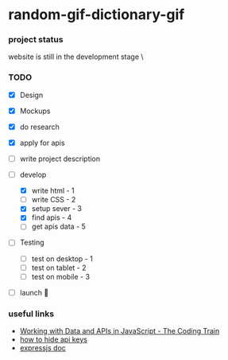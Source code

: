 # random-gif-dictionary-gif




### project status <br>
 website is still in the development stage \



### TODO

- [x] Design
- [x] Mockups
- [x] do research
- [X] apply for apis
- [ ] write project description
- [ ] develop
   - [x] write html - 1
   - [ ] write CSS - 2
   - [X] setup sever - 3
   - [X] find apis - 4
   - [ ] get apis data - 5
- [ ] Testing
    - [ ] test on desktop - 1
    - [ ] test on tablet  - 2
    - [ ] test on mobile  - 3
- [ ] launch :rocket:


### useful links
- [Working with Data and APIs in JavaScript - The Coding Train](https://www.youtube.com/playlist?list=PLRqwX-V7Uu6YxDKpFzf_2D84p0cyk4T7X)
- [how to hide api keys](https://youtu.be/wYALykLb5oY?t=2702)
- [expressjs doc](https://expressjs.com/en/starter/static-files.html)
